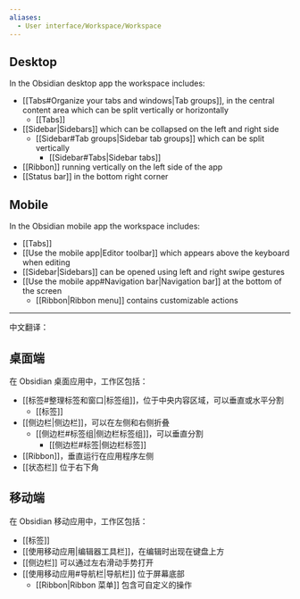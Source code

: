 ```yaml
---
aliases:
  - User interface/Workspace/Workspace
---
```

## Desktop

In the Obsidian desktop app the workspace includes:

- [[Tabs#Organize your tabs and windows|Tab groups]], in the central content area which can be split vertically or horizontally
	- [[Tabs]]
- [[Sidebar|Sidebars]] which can be collapsed on the left and right side
    - [[Sidebar#Tab groups|Sidebar tab groups]] which can be split vertically
        - [[Sidebar#Tabs|Sidebar tabs]]
- [[Ribbon]] running vertically on the left side of the app
- [[Status bar]] in the bottom right corner

## Mobile

In the Obsidian mobile app the workspace includes:

- [[Tabs]]
- [[Use the mobile app|Editor toolbar]] which appears above the keyboard when editing
- [[Sidebar|Sidebars]] can be opened using left and right swipe gestures
- [[Use the mobile app#Navigation bar|Navigation bar]] at the bottom of the screen
	- [[Ribbon|Ribbon menu]] contains customizable actions

---

中文翻译：
## 桌面端

在 Obsidian 桌面应用中，工作区包括：

- [[标签#整理标签和窗口|标签组]]，位于中央内容区域，可以垂直或水平分割
	- [[标签]]
- [[侧边栏|侧边栏]]，可以在左侧和右侧折叠
    - [[侧边栏#标签组|侧边栏标签组]]，可以垂直分割
        - [[侧边栏#标签|侧边栏标签]]
- [[Ribbon]]，垂直运行在应用程序左侧
- [[状态栏]] 位于右下角

## 移动端

在 Obsidian 移动应用中，工作区包括：

- [[标签]]
- [[使用移动应用|编辑器工具栏]]，在编辑时出现在键盘上方
- [[侧边栏]] 可以通过左右滑动手势打开
- [[使用移动应用#导航栏|导航栏]] 位于屏幕底部
	- [[Ribbon|Ribbon 菜单]] 包含可自定义的操作